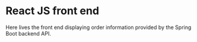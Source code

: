 # React JS front end

Here lives the front end displaying order information provided by the Spring Boot backend API.

